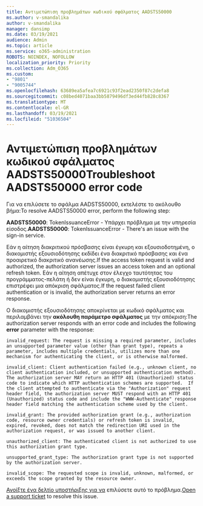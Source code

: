 ```yaml
---
title: Αντιμετώπιση προβλημάτων κωδικού σφάλματος AADSTS50000
ms.author: v-smandalika
author: v-smandalika
manager: dansimp
ms.date: 03/19/2021
audience: Admin
ms.topic: article
ms.service: o365-administration
ROBOTS: NOINDEX, NOFOLLOW
localization_priority: Priority
ms.collection: Adm_O365
ms.custom:
- "9801"
- "9005744"
ms.openlocfilehash: 63689ea5afea7c6921c93f2ead2350f87c2defa8
ms.sourcegitcommit: c08bed4071baa3bb5879496df3ed44fb828c8367
ms.translationtype: MT
ms.contentlocale: el-GR
ms.lasthandoff: 03/19/2021
ms.locfileid: "51036504"
---
```

# <a name="troubleshoot-aadsts50000-error-code"></a><span data-ttu-id="7031a-102">Αντιμετώπιση προβλημάτων κωδικού σφάλματος AADSTS50000</span><span class="sxs-lookup"><span data-stu-id="7031a-102">Troubleshoot AADSTS50000 error code</span></span>

<span data-ttu-id="7031a-103">Για να επιλύσετε το σφάλμα AADSTS50000, εκτελέστε το ακόλουθο βήμα:</span><span class="sxs-lookup"><span data-stu-id="7031a-103">To resolve AADSTS50000 error, perform the following step:</span></span>

<span data-ttu-id="7031a-104">**AADSTS50000**: TokenIssuanceError - Υπάρχει πρόβλημα με την υπηρεσία είσοδος.</span><span class="sxs-lookup"><span data-stu-id="7031a-104">**AADSTS50000**: TokenIssuanceError - There's an issue with the sign-in service.</span></span>

<span data-ttu-id="7031a-105">Εάν η αίτηση διακριτικού πρόσβασης είναι έγκυρη και εξουσιοδοτημένη, ο διακομιστής εξουσιοδότησης εκδίδει ένα διακριτικό πρόσβασης και ένα προαιρετικό διακριτικό ανανέωσης.</span><span class="sxs-lookup"><span data-stu-id="7031a-105">If the access token request is valid and authorized, the authorization server issues an access token and an optional refresh token.</span></span> <span data-ttu-id="7031a-106">Εάν η αίτηση απέτυχε στον έλεγχο ταυτότητας του προγράμματος-πελάτη ή δεν είναι έγκυρη, ο διακομιστής εξουσιοδότησης επιστρέφει μια απόκριση σφάλματος.</span><span class="sxs-lookup"><span data-stu-id="7031a-106">If the request failed client authentication or is invalid, the authorization server returns an error response.</span></span>

<span data-ttu-id="7031a-107">Ο διακομιστής εξουσιοδότησης αποκρίνεται με κωδικό σφάλματος και περιλαμβάνει την **ακόλουθη παράμετρο σφάλματος** με την απόκριση:</span><span class="sxs-lookup"><span data-stu-id="7031a-107">The authorization server responds with an error code and includes the following **error** parameter with the response:</span></span>

`invalid_request: The request is missing a required parameter, includes an unsupported parameter value (other than grant type), repeats a parameter, includes multiple credentials, utilizes more than one mechanism for authenticating the client, or is otherwise malformed.`

`invalid_client: Client authentication failed (e.g., unknown client, no client authentication included, or unsupported authentication method).  The authorization server MAY return an HTTP 401 (Unauthorized) status code to indicate which HTTP authentication schemes are supported.  If the client attempted to authenticate via the "Authorization" request header field, the authorization server MUST respond with an HTTP 401 (Unauthorized) status code and include the "WWW-Authenticate" response header field matching the authentication scheme used by the client.`

`invalid_grant: The provided authorization grant (e.g., authorization code, resource owner credentials) or refresh token is invalid, expired, revoked, does not match the redirection URI used in the authorization request, or was issued to another client.`

`unauthorized_client: The authenticated client is not authorized to use this authorization grant type.`

`unsupported_grant_type: The authorization grant type is not supported by the authorization server.`

`invalid_scope: The requested scope is invalid, unknown, malformed, or exceeds the scope granted by the resource owner.`

<span data-ttu-id="7031a-108">[Ανοίξτε ένα δελτίο υποστήριξης για να](https://docs.microsoft.com/azure/active-directory/fundamentals/active-directory-troubleshooting-support-howto) επιλύσετε αυτό το πρόβλημα.</span><span class="sxs-lookup"><span data-stu-id="7031a-108">[Open a support ticket](https://docs.microsoft.com/azure/active-directory/fundamentals/active-directory-troubleshooting-support-howto) to resolve this issue.</span></span>